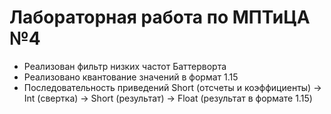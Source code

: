 # Лабораторная работа по МПТиЦА №4
- Реализован фильтр низких частот Баттерворта
- Реализовано квантование значений в формат 1.15
- Последовательность приведений Short (отсчеты и коэффициенты) -> Int (свертка) -> Short (результат) -> Float (результат в формате 1.15)
